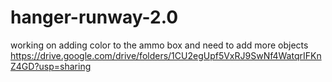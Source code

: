 # hanger-runway-2.0
working on adding color to the ammo box and need to add more objects
https://drive.google.com/drive/folders/1CU2egUpf5VxRJ9SwNf4WatqrIFKnZ4GD?usp=sharing
